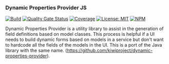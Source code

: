 ### Dynamic Properties Provider JS
[![Build](https://github.com/kiwiproject/dynamic-properties-provider-js/workflows/build/badge.svg)](https://github.com/kiwiproject/dyanmic-properties-provider-js/actions?query=workflow%3Abuild)
[![Quality Gate Status](https://sonarcloud.io/api/project_badges/measure?project=kiwiproject_dynamic-properties-provider-js-js&metric=alert_status)](https://sonarcloud.io/dashboard?id=kiwiproject_dynamic-properties-provider-js)
[![Coverage](https://sonarcloud.io/api/project_badges/measure?project=kiwiproject_dynamic-properties-provider-js&metric=coverage)](https://sonarcloud.io/dashboard?id=kiwiproject_dynamic-properties-provider-js)
[![License: MIT](https://img.shields.io/badge/License-MIT-blue.svg)](https://opensource.org/licenses/MIT)
[![NPM](https://img.shields.io/npm/v/@kiwiproject/dynamic-properties-provider-js)](https://www.npmjs.com/package/@kiwiproject/dynamic-properties-provider-js)


Dynamic Properties Provider is a utility library to assist in the generation of field definitions based on model classes. This process is helpful if a UI needs to build dynamic forms based on models in a service but don't want to hardcode all the fields of the models in the UI. This is a port of the Java library with the same name. (https://github.com/kiwiproject/dynamic-properties-provider).
